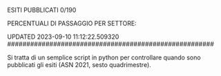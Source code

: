 ESITI PUBBLICATI 0/190 

PERCENTUALI DI PASSAGGIO PER SETTORE:

UPDATED 2023-09-10 11:12:22.509320
###################################################### 

Si tratta di un semplice script in python per controllare quando sono pubblicati gli esiti (ASN 2021, sesto quadrimestre).

